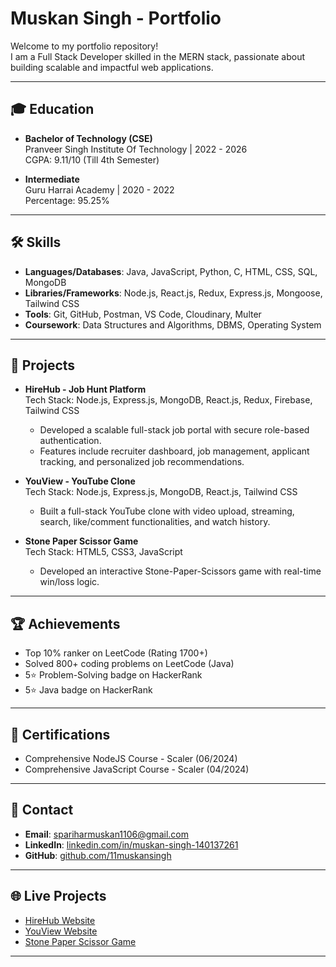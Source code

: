 # Muskan Singh - Portfolio

Welcome to my portfolio repository!  
I am a Full Stack Developer skilled in the MERN stack, passionate about building scalable and impactful web applications.

---

## 🎓 Education

- **Bachelor of Technology (CSE)**  
  Pranveer Singh Institute Of Technology | 2022 - 2026  
  CGPA: 9.11/10 (Till 4th Semester)

- **Intermediate**  
  Guru Harrai Academy | 2020 - 2022  
  Percentage: 95.25%

---

## 🛠 Skills

- **Languages/Databases**: Java, JavaScript, Python, C, HTML, CSS, SQL, MongoDB
- **Libraries/Frameworks**: Node.js, React.js, Redux, Express.js, Mongoose, Tailwind CSS
- **Tools**: Git, GitHub, Postman, VS Code, Cloudinary, Multer
- **Coursework**: Data Structures and Algorithms, DBMS, Operating System

---

## 🚀 Projects

- **HireHub - Job Hunt Platform**  
  Tech Stack: Node.js, Express.js, MongoDB, React.js, Redux, Firebase, Tailwind CSS  
  - Developed a scalable full-stack job portal with secure role-based authentication.
  - Features include recruiter dashboard, job management, applicant tracking, and personalized job recommendations.

- **YouView - YouTube Clone**  
  Tech Stack: Node.js, Express.js, MongoDB, React.js, Tailwind CSS  
  - Built a full-stack YouTube clone with video upload, streaming, search, like/comment functionalities, and watch history.

- **Stone Paper Scissor Game**  
  Tech Stack: HTML5, CSS3, JavaScript  
  - Developed an interactive Stone-Paper-Scissors game with real-time win/loss logic.

---

## 🏆 Achievements

- Top 10% ranker on LeetCode (Rating 1700+)
- Solved 800+ coding problems on LeetCode (Java)
- 5⭐ Problem-Solving badge on HackerRank
- 5⭐ Java badge on HackerRank

---

## 📜 Certifications

- Comprehensive NodeJS Course - Scaler (06/2024)
- Comprehensive JavaScript Course - Scaler (04/2024)

---

## 🔗 Contact

- **Email**: spariharmuskan1106@gmail.com
- **LinkedIn**: [linkedin.com/in/muskan-singh-140137261](https://linkedin.com/in/muskan-singh-140137261)
- **GitHub**: [github.com/11muskansingh](https://github.com/11muskansingh)

---

## 🌐 Live Projects

- [HireHub Website](https://hirehub-gz47.onrender.com)
- [YouView Website](https://you-view-teal.vercel.app/)
- [Stone Paper Scissor Game](https://stone-paper-scissor-game-roan.vercel.app/)

---
